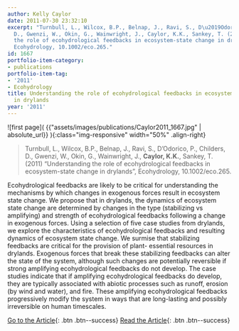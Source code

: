 ```yaml
---
author: Kelly Caylor
date: 2011-07-30 23:32:10
excerpt: "Turnbull, L., Wilcox, B.P., Belnap, J., Ravi, S., D\u2019Odorico, P., Childers,
  D., Gwenzi, W., Okin, G., Wainwright, J., Caylor, K.K., Sankey, T. (2011) \u201CUnderstanding
  the role of ecohydrological feedbacks in ecosystem-state change in drylands\u201D,
  Ecohydrology, 10.1002/eco.265."
id: 1667
portfolio-item-category:
- publications
portfolio-item-tag:
- '2011'
- Ecohydrology
title: Understanding the role of ecohydrological feedbacks in ecosystem-state change
  in drylands
year: '2011'
---
```


![first page]( {{"assets/images/publications/Caylor2011_1667.jpg" | absolute_url}} ){:class="img-responsive" width="50%" .align-right}

> Turnbull, L., Wilcox, B.P., Belnap, J., Ravi, S., D’Odorico, P., Childers, D., Gwenzi, W., Okin, G., Wainwright, J., **Caylor, K.K.**, Sankey, T. (2011) “Understanding the role of ecohydrological feedbacks in ecosystem-state change in drylands”, Ecohydrology, 10.1002/eco.265.


Ecohydrological feedbacks are likely to be critical for understanding the mechanisms by which changes in exogenous forces result in ecosystem state change. We propose that in drylands, the dynamics of ecosystem state change are determined by changes in the type (stabilizing vs amplifying) and strength of ecohydrological feedbacks following a change in exogenous forces. Using a selection of five case studies from drylands, we explore the characteristics of ecohydrological feedbacks and resulting dynamics of ecosystem state change. We surmise that stabilizing feedbacks are critical for the provision of plant- essential resources in drylands. Exogenous forces that break these stabilizing feedbacks can alter the state of the system, although such changes are potentially reversible if strong amplifying ecohydrological feedbacks do not develop. The case studies indicate that if amplifying ecohydrological feedbacks do develop, they are typically associated with abiotic processes such as runoff, erosion (by wind and water), and fire. These amplifying ecohydrological feedbacks progressively modify the system in ways that are long-lasting and possibly irreversible on human timescales.


[Go to the Article](http://dx.doi.org/10.1002/eco.265){: .btn .btn--success} [Read the Article](https://www.dropbox.com/s/xpgc9ay5ovomlxd/2011%20Turnbull.pdf){: .btn .btn--success}